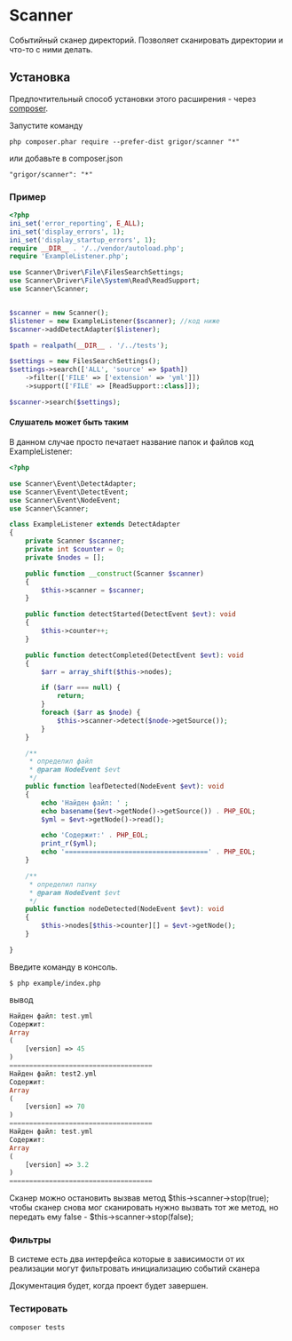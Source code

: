 Scanner
======
Событийный сканер директорий.
Позволяет сканировать директории и что-то с ними делать.


Установка
------------

Предпочтительный способ установки этого расширения - через [composer](http://getcomposer.org/download/).

Запустите команду

```
php composer.phar require --prefer-dist grigor/scanner "*"
```

или добавьте в composer.json

```
"grigor/scanner": "*"
```

### Пример

```php
<?php
ini_set('error_reporting', E_ALL);
ini_set('display_errors', 1);
ini_set('display_startup_errors', 1);
require __DIR__ . '/../vendor/autoload.php';
require 'ExampleListener.php';

use Scanner\Driver\File\FilesSearchSettings;
use Scanner\Driver\File\System\Read\ReadSupport;
use Scanner\Scanner;


$scanner = new Scanner();
$listener = new ExampleListener($scanner); //код ниже
$scanner->addDetectAdapter($listener);

$path = realpath(__DIR__ . '/../tests');

$settings = new FilesSearchSettings();
$settings->search(['ALL', 'source' => $path])
    ->filter(['FILE' => ['extension' => 'yml']])
    ->support(['FILE' => [ReadSupport::class]]);

$scanner->search($settings);
```

#### Слушатель может быть таким

В данном случае просто печатает название папок и файлов
код ExampleListener:

```php
<?php

use Scanner\Event\DetectAdapter;
use Scanner\Event\DetectEvent;
use Scanner\Event\NodeEvent;
use Scanner\Scanner;

class ExampleListener extends DetectAdapter
{
    private Scanner $scanner;
    private int $counter = 0;
    private $nodes = [];

    public function __construct(Scanner $scanner)
    {
        $this->scanner = $scanner;
    }

    public function detectStarted(DetectEvent $evt): void
    {
        $this->counter++;
    }

    public function detectCompleted(DetectEvent $evt): void
    {
        $arr = array_shift($this->nodes);

        if ($arr === null) {
            return;
        }
        foreach ($arr as $node) {
            $this->scanner->detect($node->getSource());
        }
    }

    /**
     * определил файл
     * @param NodeEvent $evt
     */
    public function leafDetected(NodeEvent $evt): void
    {
        echo 'Найден файл: ' ;
        echo basename($evt->getNode()->getSource()) . PHP_EOL;
        $yml = $evt->getNode()->read();

        echo 'Содержит:' . PHP_EOL;
        print_r($yml);
        echo '====================================' . PHP_EOL;
    }

    /**
     * определил папку
     * @param NodeEvent $evt
     */
    public function nodeDetected(NodeEvent $evt): void
    {
        $this->nodes[$this->counter][] = $evt->getNode();
    }

}
```

Введите команду в консоль.

```
$ php example/index.php
```

вывод
```php
Найден файл: test.yml
Содержит:
Array
(
    [version] => 45
)
====================================
Найден файл: test2.yml
Содержит:
Array
(
    [version] => 70
)
====================================
Найден файл: test.yml
Содержит:
Array
(
    [version] => 3.2
)
====================================

```

Сканер можно остановить вызвав метод $this->scanner->stop(true);
чтобы сканер снова мог сканировать нужно вызвать тот же метод, но передать ему false - $this->scanner->stop(false);

### Фильтры

В системе есть два интерфейса которые в зависимости от их реализации могут фильтровать инициализацию событий сканера

Документация будет, когда проект будет завершен.

### Тестировать 
```
composer tests
```

